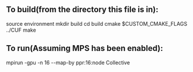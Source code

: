 ## To build(from the directory this file is in):

source environment
mkdir build
cd build
cmake $CUSTOM_CMAKE_FLAGS ../CUF
make

## To run(Assuming MPS has been enabled):
mpirun -gpu -n 16 --map-by ppr:16:node Collective
